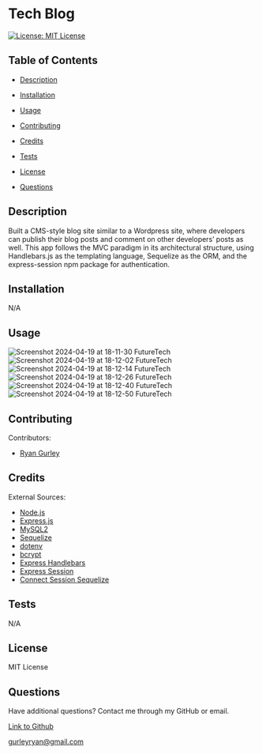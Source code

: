 # Tech Blog


[![License: MIT License](https://img.shields.io/badge/License-MIT-green.svg)](https://opensource.org/license/mit/)

## Table of Contents

 * [Description](#description)

 * [Installation](#installation)

 * [Usage](#usage)

 * [Contributing](#contributing)

 * [Credits](#credits)

 * [Tests](#tests)

 * [License](#license)

 * [Questions](#questions)

## Description

Built a CMS-style blog site similar to a Wordpress site, where developers can publish their blog posts and comment on other developers’ posts as well. This app follows the MVC paradigm in its architectural structure, using Handlebars.js as the templating language, Sequelize as the ORM, and the express-session npm package for authentication.

## Installation

N/A

## Usage

![Screenshot 2024-04-19 at 18-11-30 FutureTech](https://github.com/gurleyryan/Tech-Blog/assets/48134032/fed50836-cd88-46cb-b6fe-a81fc1d6a362)
![Screenshot 2024-04-19 at 18-12-02 FutureTech](https://github.com/gurleyryan/Tech-Blog/assets/48134032/0e72606a-c259-440a-a66c-102b24532e3d)
![Screenshot 2024-04-19 at 18-12-14 FutureTech](https://github.com/gurleyryan/Tech-Blog/assets/48134032/34905fe7-49bc-4d14-bd21-d88bf2b37787)
![Screenshot 2024-04-19 at 18-12-26 FutureTech](https://github.com/gurleyryan/Tech-Blog/assets/48134032/0ebefd7e-825c-45ec-bf0c-7ce62e1df54f)
![Screenshot 2024-04-19 at 18-12-40 FutureTech](https://github.com/gurleyryan/Tech-Blog/assets/48134032/aca0d156-3669-48be-a551-7409d4ddeab1)
![Screenshot 2024-04-19 at 18-12-50 FutureTech](https://github.com/gurleyryan/Tech-Blog/assets/48134032/c628960d-c871-4c72-a2de-99ee596ff680)


## Contributing

Contributors: <br />

- [Ryan Gurley](https://github.com/gurleyryan)

## Credits

External Sources: <br />
- [Node.js](https://nodejs.org/en) <br />
- [Express.js](https://www.npmjs.com/package/express) <br />
- [MySQL2](https://www.npmjs.com/package/mysql2) <br />
- [Sequelize](https://www.npmjs.com/package/sequelize) <br />
- [dotenv](https://www.npmjs.com/package/dotenv) <br />
- [bcrypt](https://www.npmjs.com/package/bcrypt) <br />
- [Express Handlebars](https://www.npmjs.com/package/express-handlebars) <br />
- [Express Session](https://www.npmjs.com/package/express-session) <br />
- [Connect Session Sequelize](https://www.npmjs.com/package/connect-session-sequelize)


## Tests

N/A

## License

MIT License

## Questions

Have additional questions? Contact me through my GitHub or email.

[Link to Github](https://github.com/gurleyryan)

<a href="mailto:gurleyryan@gmail.com">gurleyryan@gmail.com</a>
